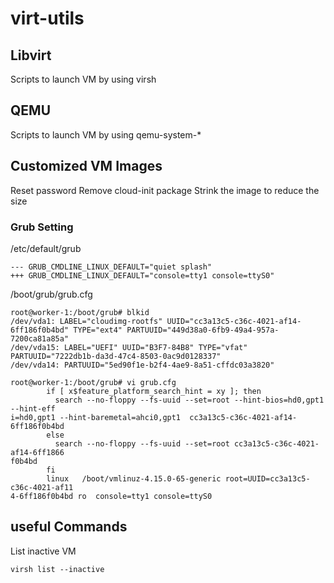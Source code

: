# virt-utils
## Libvirt
Scripts to launch VM by using virsh

## QEMU
Scripts to launch VM by using qemu-system-*

## Customized VM Images
Reset password
Remove cloud-init package
Strink the image to reduce the size

### Grub Setting

/etc/default/grub
```
--- GRUB_CMDLINE_LINUX_DEFAULT="quiet splash"
+++ GRUB_CMDLINE_LINUX_DEFAULT="console=tty1 console=ttyS0"
```
/boot/grub/grub.cfg
```
root@worker-1:/boot/grub# blkid
/dev/vda1: LABEL="cloudimg-rootfs" UUID="cc3a13c5-c36c-4021-af14-6ff186f0b4bd" TYPE="ext4" PARTUUID="449d38a0-6fb9-49a4-957a-7200ca81a85a"
/dev/vda15: LABEL="UEFI" UUID="B3F7-84B8" TYPE="vfat" PARTUUID="7222db1b-da3d-47c4-8503-0ac9d0128337"
/dev/vda14: PARTUUID="5ed90f1e-b2f4-4ae9-8a51-cffdc03a3820"

root@worker-1:/boot/grub# vi grub.cfg
        if [ x$feature_platform_search_hint = xy ]; then
          search --no-floppy --fs-uuid --set=root --hint-bios=hd0,gpt1 --hint-eff
i=hd0,gpt1 --hint-baremetal=ahci0,gpt1  cc3a13c5-c36c-4021-af14-6ff186f0b4bd
        else
          search --no-floppy --fs-uuid --set=root cc3a13c5-c36c-4021-af14-6ff1866
f0b4bd  
        fi
        linux   /boot/vmlinuz-4.15.0-65-generic root=UUID=cc3a13c5-c36c-4021-af11
4-6ff186f0b4bd ro  console=tty1 console=ttyS0

```


## useful Commands

List inactive VM
```
virsh list --inactive
```
